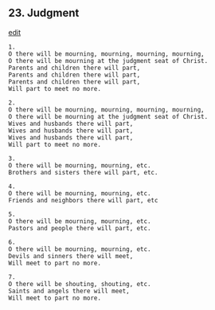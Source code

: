 
## 23.  Judgment
[edit](https://docs.google.com/document/d/1IsE-R8xuVczaoYiXq3bEetoiTz7Eebw4/edit?mode=html)



    1. 
    O there will be mourning, mourning, mourning, mourning, 
    O there will be mourning at the judgment seat of Christ. 
    Parents and children there will part, 
    Parents and children there will part, 
    Parents and children there will part, 
    Will part to meet no more.

    2. 
    O there will be mourning, mourning, mourning, mourning, 
    O there will be mourning at the judgment seat of Christ. 
    Wives and husbands there will part, 
    Wives and husbands there will part,  
    Wives and husbands there will part, 
    Will part to meet no more.

    3. 
    O there will be mourning, mourning, etc. 
    Brothers and sisters there will part, etc.

    4. 
    O there will be mourning, mourning, etc. 
    Friends and neighbors there will part, etc

    5. 
    O there will be mourning, mourning, etc. 
    Pastors and people there will part, etc.

    6. 
    O there will be mourning, mourning, etc. 
    Devils and sinners there will meet, 
    Will meet to part no more.

    7. 
    O there will be shouting, shouting, etc. 
    Saints and angels there will meet, 
    Will meet to part no more.
